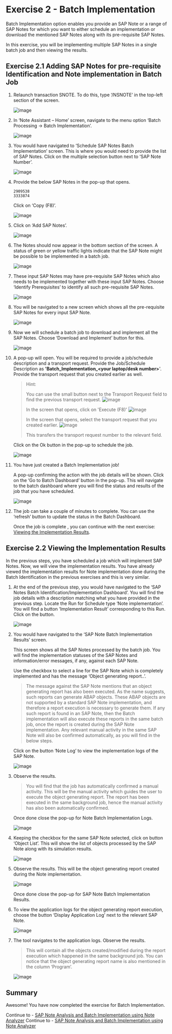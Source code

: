 # Exercise 2 - Batch Implementation

Batch Implementation option enables you provide an SAP Note or a range of SAP Notes for which you want to either schedule an implementation or download the mentioned SAP Notes along with its pre-requisite SAP Notes. 

In this exercise, you will be implementing multiple SAP Notes in a single batch job and then viewing the results. 


## Exercise 2.1 Adding SAP Notes for pre-requisite Identification and Note implementation in Batch Job

  1. Relaunch transaction SNOTE. To do this, type ‘/NSNOTE’ in the top-left section of the screen. 
 
     ![image](https://github.com/SAP-samples/teched2023-DT261/assets/144778626/c2fa14f8-1225-4e9b-8042-f7acef21856d)
     


  2. In ‘Note Assistant – Home’ screen, navigate to the menu option ‘Batch Processing -> Batch Implementation’.

     ![image](https://github.com/SAP-samples/teched2023-DT261/assets/144778626/6f9548d9-95f8-4535-9b3b-f827e74edd50)



     

  3.	You would have navigated to ‘Schedule SAP Notes Batch Implementation’ screen. This is where you would need to provide the list of SAP Notes.
      Click on the multiple selection button next to ‘SAP Note Number’.

        ![image](https://github.com/SAP-samples/teched2023-DT261/assets/144778626/592cab02-c05e-4381-8050-b50a948ba817)


     

  4. Provide the below SAP Notes in the pop-up that opens.

         2909538
         3333874

     Click on ‘Copy (F8)’.

     ![image](https://github.com/SAP-samples/teched2023-DT261/assets/144778626/c59b6793-f4aa-4c47-930d-cc6ce385f752)
     


5.	Click on ‘Add SAP Notes’.

      ![image](https://github.com/SAP-samples/teched2023-DT261/assets/144778626/458de81c-df88-444d-ad0a-5602714819be)

   

6.  The Notes should now appear in the bottom section of the screen. A status of green or yellow traffic lights indicate that the SAP Note might be possible to be implemented in a batch job. 

      ![image](https://github.com/SAP-samples/teched2023-DT261/assets/144778626/61577fba-1bd9-4098-a8bc-2e09d7350600)

     

7.	These input SAP Notes may have pre-requisite SAP Notes which also needs to be implemented together with these input SAP Notes. Choose ‘Identify Prerequisites’ to identify all such pre-requisite SAP Notes.

     ![image](https://github.com/SAP-samples/teched2023-DT261/assets/144778626/fa9a7ca1-ad6c-46fb-81ac-043d8bcec62d)

    

8.	You will be navigated to a new screen which shows all the pre-requisite SAP Notes for every input SAP Note.

     ![image](https://github.com/SAP-samples/teched2023-DT261/assets/144778626/9d2cb3d3-dc80-4082-a9a4-7af8a16f9e5c)

   

9.	Now we will schedule a batch job to download and implement all the SAP Notes. Choose ‘Download and Implement’ button for this.
    
    ![image](https://github.com/SAP-samples/teched2023-DT261/assets/144778626/ff16ad3d-ce78-4eae-a66a-08766e68cf12)

    

10.	A pop-up will open. You will be required to provide a job/schedule description and a transport request. Provide the Job/Schedule Description as ****'Batch_Implementation_<your laptop/desk number>****'. Provide the transport request that you created earlier as well.
    
    >Hint:
    >
    >You can use the small button next to the Transport Request field to find the previous transport request.
    >![image](https://github.com/SAP-samples/teched2023-DT261/assets/144778626/9140e83a-6796-4489-ae82-7e62d0f33070)
    >
    >In the screen that opens, click on 'Execute (F8)'
    >![image](https://github.com/SAP-samples/teched2023-DT261/assets/144778626/febb5591-a138-47c0-94e3-c844badc7276)
    >
    >In the screen that opens, select the transport request that you created earlier.
    >![image](https://github.com/SAP-samples/teched2023-DT261/assets/144778626/327d978c-f965-4e5d-907f-d859178f058b)
    >
    >This transfers the transport request number to the relevant field.



    Click on the Ok button in the pop-up to schedule the job.

   	![image](https://github.com/SAP-samples/teched2023-DT261/assets/144778626/02942442-1dc0-463b-8ecc-df44f5bfa1b4)

    

13.	You have just created a Batch Implementation job!

    A pop-up confirming the action with the job details will be shown. Click on the ‘Go to Batch Dashboard’ button in the pop-up. This will navigate to the batch dashboard where you will find the status and results of the job that you have scheduled.

    ![image](https://github.com/SAP-samples/teched2023-DT261/assets/144778626/67415c3e-1cb9-47e5-8a6b-969f8dc8be05)

    

14.	The job can take a couple of minutes to complete. You can use the ‘refresh’ button to update the status in the Batch Dashboard.

   	Once the job is complete , you can continue with the next exercise: [Viewing the Implementation Results](../ex2/README.md#exercise-22-viewing-the-implementation-results).



## Exercise 2.2 Viewing the Implementation Results

In the previous steps, you have scheduled a job which will implement SAP Notes. Now, we will view the implementation results. You have already viewed the implementation results for Note implementation done during the Batch Identification in the previous exercises and this is very similar.

1.	At the end of the previous step, you would have navigated to the ‘SAP Notes Batch Identification/Implementation Dashboard’. You will find the job details with a description matching what you have provided in the previous step. Locate the Run for Schedule type ‘Note implementation’. You will find a button ‘Implementation Result’ corresponding to this Run. Click on the button.

    ![image](https://github.com/SAP-samples/teched2023-DT261/assets/144778626/e2b42fe5-f402-4292-adb8-b2d0c0cc733a)



2.	You would have navigated to the ‘SAP Note Batch Implementation Results’ screen. 

    This screen shows all the SAP Notes processed by the batch job. You will find the implementation statuses of the SAP Notes and information/error messages, if any, against each SAP Note.

    Use the checkbox to select a line for the SAP Note which is completely implemented and has the message ‘Object generating report..’. 

    >The message against the SAP Note mentions that an object generating report has also been executed. As the name suggests, such reports can generate ABAP objects. These ABAP objects are not supported by a standard SAP Note implementation, and therefore a report execution is necessary to generate them. If any such report is found in an SAP Note, then the Batch implementation will also execute these reports in the same batch job, once the report is created during the SAP Note implementation. Any relevant manual activity in the same SAP Note will also be confirmed automatically, as you will find in the below steps.

     Click on the button ‘Note Log’ to view the implementation logs of the SAP Note.

     ![image](https://github.com/SAP-samples/teched2023-DT261/assets/144778626/4169e821-b657-417a-9661-a3921278c1b6)




3.	Observe the results.
   
   
    >You will find that the job has automatically confirmed a manual activity. This will be the manual activity which guides the user to execute the object generating report. The report has been executed in the same background job, hence the manual activity has also been automatically confirmed. 

    Once done close the pop-up for Note Batch Implementation Logs.
 
    ![image](https://github.com/SAP-samples/teched2023-DT261/assets/144778626/64aa169c-c81f-4265-a171-879776c8e9f8)




4.	Keeping the checkbox for the same SAP Note selected, click on button ‘Object List’. This will show the list of objects processed by the SAP Note along with its simulation results.

     ![image](https://github.com/SAP-samples/teched2023-DT261/assets/144778626/bc1c16f6-29af-4e1f-9de0-e744798f2cfb)




5.	Observe the results. This will be the object generating report created during the Note implementation.

     ![image](https://github.com/SAP-samples/teched2023-DT261/assets/144778626/45729576-cb04-4d3c-9022-15e8e118b9cb)


     Once done close the pop-up for SAP Note Batch Implementation Results.


6.	To view the application logs for the object generating report execution, choose the button ‘Display Application Log’ next to the relevant SAP Note.

    ![image](https://github.com/SAP-samples/teched2023-DT261/assets/144778626/d39b5c9a-25cf-486a-b869-ea2bc406b30c)




7.	The tool navigates to the application logs. Observe the results.
   
     >This will contain all the objects created/modified during the report execution which happened in the same background job. You can notice that the object generating report name is also mentioned in the column ‘Program’.


     ![image](https://github.com/SAP-samples/teched2023-DT261/assets/144778626/2113f450-a5d3-4a04-b714-dc2cdb0b647c)

 


## Summary

Awesome! You have now completed the exercise for Batch Implementation. 

Continue to - [SAP Note Analysis and Batch Implementation using Note Analyzer](../ex3%20#sap-note-analysis-and-batch-implementation-using-note-analyzer)
Continue to - [SAP Note Analysis and Batch Implementation using Note Analyzer](../ex3/README.md)   
